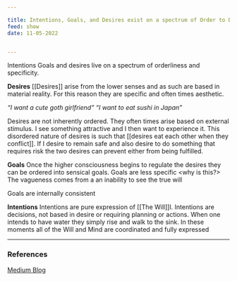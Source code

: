 ```yaml
---

title: Intentions, Goals, and Desires exist on a spectrum of Order to Disorder
feed: show
date: 11-05-2022


---
```

Intentions Goals and desires live on a spectrum of orderliness and specificity.

**Desires**
[[Desires]] arise from the lower senses and as such are based in material reality. For this reason they are specific and often times aesthetic.

_“I want a cute goth girlfriend”_
_“I want to eat sushi in Japan”_

Desires are not inherently ordered. They often times arise based on external stimulus. I see something attractive and I then want to experience it. This disordered nature of desires is such that [[desires eat each other when they conflict]]. If I desire to remain safe and also desire to do something that requires risk the two desires can prevent either from being fulfilled.

**Goals**
Once the higher consciousness begins to regulate the desires they can be ordered into sensical goals. Goals are less specific <why is this?> 
The vagueness comes from a an inability to see the true will

Goals are internally consistent

**Intentions**
Intentions are pure expression of [[The Will]]l. Intentions are decisions, not based in desire or requiring planning or actions. When one intends to have water they simply rise and walk to the sink. In these moments all of the Will and Mind are coordinated and fully expressed

___
### References

[Medium Blog](https://divinemasculine.medium.com/goals-vs-desires-vs-intentions-d2e8cbb2af20)